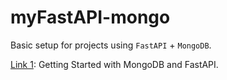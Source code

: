 # myFastAPI-mongo

Basic setup for projects using `FastAPI` + `MongoDB`.

[Link 1](https://www.mongodb.com/developer/languages/python/python-quickstart-fastapi/): Getting Started with MongoDB and FastAPI.
